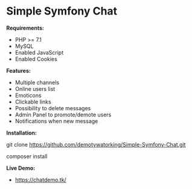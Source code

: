 Simple Symfony Chat
========================

**Requirements:**
- PHP >= 7.1
- MySQL
- Enabled JavaScript
- Enabled Cookies

**Features:**
- Multiple channels
- Online users list
- Emoticons
- Clickable links
- Possibility to delete messages
- Admin Panel to promote/demote users
- Notifications when new message

**Installation:**

git clone https://github.com/demotywatorking/Simple-Symfony-Chat.git

composer install

**Live Demo:**
- https://chatdemo.tk/
